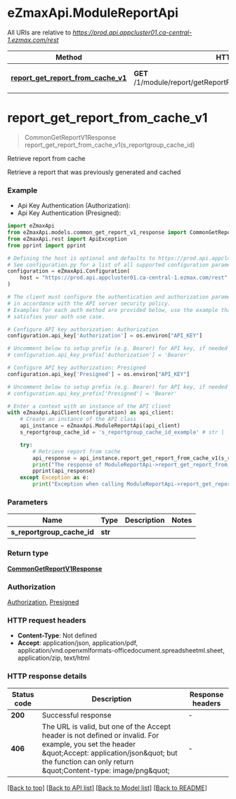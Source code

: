 # eZmaxApi.ModuleReportApi

All URIs are relative to *https://prod.api.appcluster01.ca-central-1.ezmax.com/rest*

Method | HTTP request | Description
------------- | ------------- | -------------
[**report_get_report_from_cache_v1**](ModuleReportApi.md#report_get_report_from_cache_v1) | **GET** /1/module/report/getReportFromCache/{sReportgroupCacheID} | Retrieve report from cache


# **report_get_report_from_cache_v1**
> CommonGetReportV1Response report_get_report_from_cache_v1(s_reportgroup_cache_id)

Retrieve report from cache

Retrieve a report that was previously generated and cached

### Example

* Api Key Authentication (Authorization):
* Api Key Authentication (Presigned):

```python
import eZmaxApi
from eZmaxApi.models.common_get_report_v1_response import CommonGetReportV1Response
from eZmaxApi.rest import ApiException
from pprint import pprint

# Defining the host is optional and defaults to https://prod.api.appcluster01.ca-central-1.ezmax.com/rest
# See configuration.py for a list of all supported configuration parameters.
configuration = eZmaxApi.Configuration(
    host = "https://prod.api.appcluster01.ca-central-1.ezmax.com/rest"
)

# The client must configure the authentication and authorization parameters
# in accordance with the API server security policy.
# Examples for each auth method are provided below, use the example that
# satisfies your auth use case.

# Configure API key authorization: Authorization
configuration.api_key['Authorization'] = os.environ["API_KEY"]

# Uncomment below to setup prefix (e.g. Bearer) for API key, if needed
# configuration.api_key_prefix['Authorization'] = 'Bearer'

# Configure API key authorization: Presigned
configuration.api_key['Presigned'] = os.environ["API_KEY"]

# Uncomment below to setup prefix (e.g. Bearer) for API key, if needed
# configuration.api_key_prefix['Presigned'] = 'Bearer'

# Enter a context with an instance of the API client
with eZmaxApi.ApiClient(configuration) as api_client:
    # Create an instance of the API class
    api_instance = eZmaxApi.ModuleReportApi(api_client)
    s_reportgroup_cache_id = 's_reportgroup_cache_id_example' # str | 

    try:
        # Retrieve report from cache
        api_response = api_instance.report_get_report_from_cache_v1(s_reportgroup_cache_id)
        print("The response of ModuleReportApi->report_get_report_from_cache_v1:\n")
        pprint(api_response)
    except Exception as e:
        print("Exception when calling ModuleReportApi->report_get_report_from_cache_v1: %s\n" % e)
```



### Parameters


Name | Type | Description  | Notes
------------- | ------------- | ------------- | -------------
 **s_reportgroup_cache_id** | **str**|  | 

### Return type

[**CommonGetReportV1Response**](CommonGetReportV1Response.md)

### Authorization

[Authorization](../README.md#Authorization), [Presigned](../README.md#Presigned)

### HTTP request headers

 - **Content-Type**: Not defined
 - **Accept**: application/json, application/pdf, application/vnd.openxmlformats-officedocument.spreadsheetml.sheet, application/zip, text/html

### HTTP response details

| Status code | Description | Response headers |
|-------------|-------------|------------------|
**200** | Successful response |  -  |
**406** | The URL is valid, but one of the Accept header is not defined or invalid. For example, you set the header \&quot;Accept: application/json\&quot; but the function can only return \&quot;Content-type: image/png\&quot; |  -  |

[[Back to top]](#) [[Back to API list]](../README.md#documentation-for-api-endpoints) [[Back to Model list]](../README.md#documentation-for-models) [[Back to README]](../README.md)

